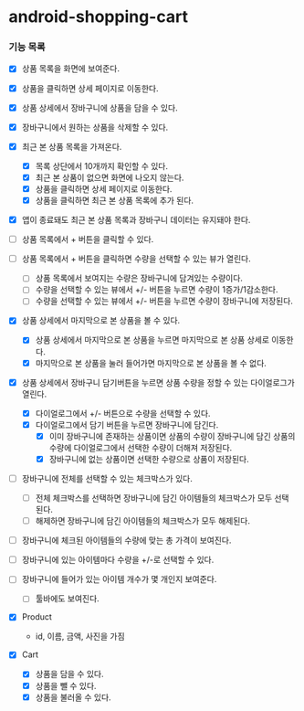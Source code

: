 # android-shopping-cart

### 기능 목록

- [X] 상품 목록을 화면에 보여준다.
- [X] 상품을 클릭하면 상세 페이지로 이동한다.
- [X] 상품 상세에서 장바구니에 상품을 담을 수 있다.
- [X] 장바구니에서 원하는 상품을 삭제할 수 있다.
- [X] 최근 본 상품 목록을 가져온다.
  - [X] 목록 상단에서 10개까지 확인할 수 있다.
  - [X] 최근 본 상품이 없으면 화면에 나오지 않는다.
  - [X] 상품을 클릭하면 상세 페이지로 이동한다.
  - [X] 상품을 클릭하면 최근 본 상품 목록에 추가 된다.
- [X] 앱이 종료돼도 최근 본 상품 목록과 장바구니 데이터는 유지돼야 한다.
- [ ] 상품 목록에서 + 버튼을 클릭할 수 있다.
- [ ] 상품 목록에서 + 버튼을 클릭하면 수량을 선택할 수 있는 뷰가 열린다.
  - [ ] 상품 목록에서 보여지는 수량은 장바구니에 담겨있는 수량이다.
  - [ ] 수량을 선택할 수 있는 뷰에서 +/- 버튼을 누르면 수량이 1증가/1감소한다.
  - [ ] 수량을 선택할 수 있는 뷰에서 +/- 버튼을 누르면 수량이 장바구니에 저장된다.
- [X] 상품 상세에서 마지막으로 본 상품을 볼 수 있다.
  - [X] 상품 상세에서 마지막으로 본 상품을 누르면 마지막으로 본 상품 상세로 이동한다.
  - [X] 마지막으로 본 상품을 눌러 들어가면 마지막으로 본 상품을 볼 수 없다.
- [X] 상품 상세에서 장바구니 담기버튼을 누르면 상품 수량을 정할 수 있는 다이얼로그가 열린다.
  - [X] 다이얼로그에서 +/- 버튼으로 수량을 선택할 수 있다.
  - [X] 다이얼로그에서 담기 버튼을 누르면 장바구니에 담긴다.
    - [X] 이미 장바구니에 존재하는 상품이면 상품의 수량이 장바구니에 담긴 상품의 수량에 다이얼로그에서 선택한 수량이 더해져 저장된다.
    - [X] 장바구니에 없는 상품이면 선택한 수량으로 상품이 저장된다.
- [ ] 장바구니에 전체를 선택할 수 있는 체크박스가 있다.
  - [ ] 전체 체크박스를 선택하면 장바구니에 담긴 아이템들의 체크박스가 모두 선택된다.
  - [ ] 해제하면 장바구니에 담긴 아이템들의 체크박스가 모두 해제된다.
- [ ] 장바구니에 체크된 아이템들의 수량에 맞는 총 가격이 보여진다.
- [ ] 장바구니에 있는 아이템마다 수량을 +/-로 선택할 수 있다.
- [ ] 장바구니에 들어가 있는 아이템 개수가 몇 개인지 보여준다.
  - [ ] 툴바에도 보여진다.

- [x] Product
  - id, 이름, 금액, 사진을 가짐

- [x] Cart
  - [x] 상품을 담을 수 있다.
  - [x] 상품을 뺄 수 있다.
  - [x] 상품을 불러올 수 있다.
